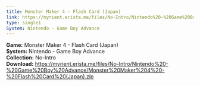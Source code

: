 ```yaml
---
title: Monster Maker 4 - Flash Card (Japan)
link: https://myrient.erista.me/files/No-Intro/Nintendo%20-%20Game%20Boy%20Advance/Monster%20Maker%204%20-%20Flash%20Card%20(Japan).zip
type: single1
System: Nintendo - Game Boy Advance
---
```

<b>Game:</b> Monster Maker 4 - Flash Card (Japan)<br>
<b>System:</b> Nintendo - Game Boy Advance<br>
<b>Collection:</b> No-Intro<br>
<b>Download:</b> https://myrient.erista.me/files/No-Intro/Nintendo%20-%20Game%20Boy%20Advance/Monster%20Maker%204%20-%20Flash%20Card%20(Japan).zip